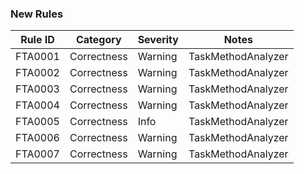 ### New Rules

 Rule ID | Category    | Severity | Notes              
---------|-------------|----------|--------------------
 FTA0001 | Correctness | Warning  | TaskMethodAnalyzer 
 FTA0002 | Correctness | Warning  | TaskMethodAnalyzer 
 FTA0003 | Correctness | Warning  | TaskMethodAnalyzer 
 FTA0004 | Correctness | Warning  | TaskMethodAnalyzer 
 FTA0005 | Correctness | Info     | TaskMethodAnalyzer 
 FTA0006 | Correctness | Warning  | TaskMethodAnalyzer 
 FTA0007 | Correctness | Warning  | TaskMethodAnalyzer 
